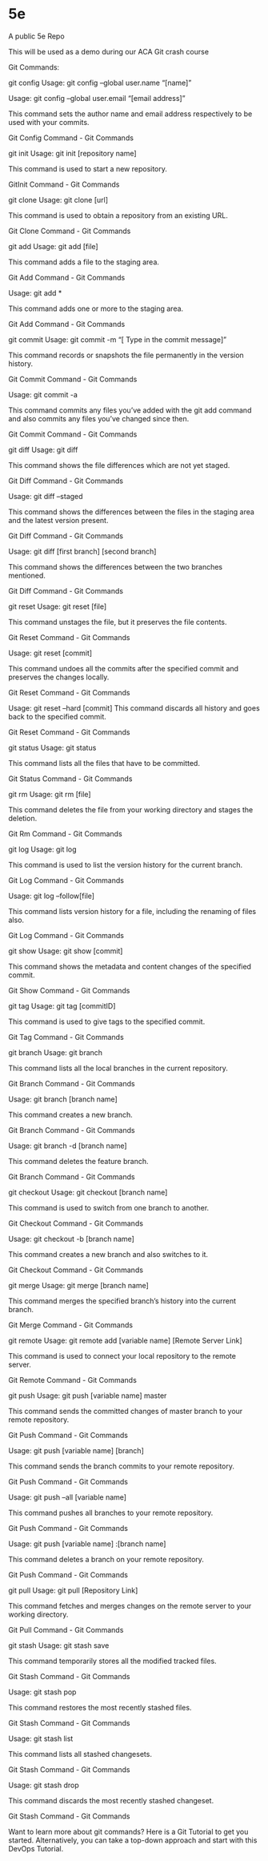 # 5e
A public 5e Repo  

This will be used as a demo during our ACA Git crash course 



Git Commands: 


git config
Usage: git config –global user.name “[name]”  

Usage: git config –global user.email “[email address]”  

This command sets the author name and email address respectively to be used with your commits.

Git Config Command - Git Commands 

git init
Usage: git init [repository name]

 

This command is used to start a new repository.

GitInit Command - Git Commands 

git clone
Usage: git clone [url]  

This command is used to obtain a repository from an existing URL.

Git Clone Command - Git Commands 

git add
Usage: git add [file]  

This command adds a file to the staging area.

Git Add Command - Git Commands 

Usage: git add *  

This command adds one or more to the staging area.

Git Add Command - Git Commands 

git commit
Usage: git commit -m “[ Type in the commit message]”  

This command records or snapshots the file permanently in the version history.

Git Commit Command - Git Commands 

Usage: git commit -a  

This command commits any files you’ve added with the git add command and also commits any files you’ve changed since then.

Git Commit Command - Git Commands 

git diff
Usage: git diff  

This command shows the file differences which are not yet staged.

Git Diff Command - Git Commands 

 Usage: git diff –staged 

This command shows the differences between the files in the staging area and the latest version present.

Git Diff Command - Git Commands 

Usage: git diff [first branch] [second branch]  

This command shows the differences between the two branches mentioned.

Git Diff Command - Git Commands 

git reset
Usage: git reset [file]  

This command unstages the file, but it preserves the file contents.

Git Reset Command - Git Commands 

Usage: git reset [commit]  

This command undoes all the commits after the specified commit and preserves the changes locally.

Git Reset Command - Git Commands 

Usage: git reset –hard [commit]  This command discards all history and goes back to the specified commit.

Git Reset Command - Git Commands 

git status
Usage: git status  

This command lists all the files that have to be committed.

Git Status Command - Git Commands 

git rm
Usage: git rm [file]  

This command deletes the file from your working directory and stages the deletion.

Git Rm Command - Git Commands 

git log
Usage: git log  

This command is used to list the version history for the current branch.

Git Log Command - Git Commands 

Usage: git log –follow[file]  

This command lists version history for a file, including the renaming of files also.

Git Log Command - Git Commands 

git show
Usage: git show [commit]  

This command shows the metadata and content changes of the specified commit.

Git Show Command - Git Commands 

git tag
Usage: git tag [commitID]  

This command is used to give tags to the specified commit.

Git Tag Command - Git Commands 

git branch
Usage: git branch  

This command lists all the local branches in the current repository.

Git Branch Command - Git Commands 

Usage: git branch [branch name]  

This command creates a new branch.

Git Branch Command - Git Commands 

Usage: git branch -d [branch name]  

This command deletes the feature branch.

Git Branch Command - Git Commands 

git checkout
Usage: git checkout [branch name]  

This command is used to switch from one branch to another.

Git Checkout Command - Git Commands 

Usage: git checkout -b [branch name]  

This command creates a new branch and also switches to it.

Git Checkout Command - Git Commands 

git merge
Usage: git merge [branch name]  

This command merges the specified branch’s history into the current branch.

Git Merge Command - Git Commands 

git remote
Usage: git remote add [variable name] [Remote Server Link]  

This command is used to connect your local repository to the remote server.

Git Remote Command - Git Commands 

git push
Usage: git push [variable name] master  

This command sends the committed changes of master branch to your remote repository.

Git Push Command - Git Commands 

Usage: git push [variable name] [branch]  

This command sends the branch commits to your remote repository.

Git Push Command - Git Commands 

Usage: git push –all [variable name]  

This command pushes all branches to your remote repository.

Git Push Command - Git Commands   

Usage: git push [variable name] :[branch name]  

This command deletes a branch on your remote repository.

Git Push Command - Git Commands 

git pull 
Usage: git pull [Repository Link]  

This command fetches and merges changes on the remote server to your working directory.

Git Pull Command - Git Commands 

git stash
Usage: git stash save  

This command temporarily stores all the modified tracked files.

Git Stash Command - Git Commands 

Usage: git stash pop  

This command restores the most recently stashed files.

Git Stash Command - Git Commands 

Usage: git stash list  

This command lists all stashed changesets.

Git Stash Command - Git Commands 

Usage: git stash drop  

This command discards the most recently stashed changeset.

Git Stash Command - Git Commands 

Want to learn more about git commands? Here is a Git Tutorial to get you started. Alternatively, you can take a top-down approach and start with this DevOps Tutorial.
